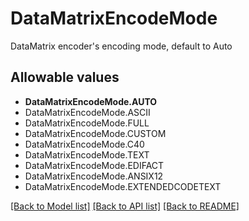 # DataMatrixEncodeMode

DataMatrix encoder&#39;s encoding mode, default to Auto
## Allowable values

* **DataMatrixEncodeMode.AUTO**
* DataMatrixEncodeMode.ASCII
* DataMatrixEncodeMode.FULL
* DataMatrixEncodeMode.CUSTOM
* DataMatrixEncodeMode.C40
* DataMatrixEncodeMode.TEXT
* DataMatrixEncodeMode.EDIFACT
* DataMatrixEncodeMode.ANSIX12
* DataMatrixEncodeMode.EXTENDEDCODETEXT

[[Back to Model list]](../README.md#documentation-for-models) [[Back to API list]](../README.md#documentation-for-api-endpoints) [[Back to README]](../README.md)
